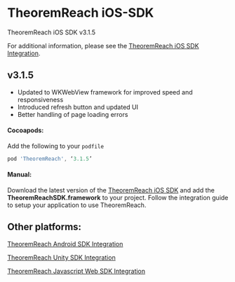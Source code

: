 # TheoremReach iOS-SDK
TheoremReach iOS SDK v3.1.5

For additional information, please see the [TheoremReach iOS SDK Integration](https://theoremreach.com/docs/ios).

## v3.1.5
- Updated to WKWebView framework for improved speed and responsiveness
- Introduced refresh button and updated UI
- Better handling of page loading errors

#### Cocoapods:

Add the following to your `podfile`

  ```groovy
  pod 'TheoremReach', ‘3.1.5’  
  ```

  #### Manual:

  Download the latest version of the [TheoremReach iOS SDK](https://github.com/theoremreach/iOSSDK) and add the **TheoremReachSDK.framework** to your project. Follow the integration guide to setup your application to use TheoremReach.

## Other platforms:

[TheoremReach Android SDK Integration](https://theoremreach.com/docs/android)

[TheoremReach Unity SDK Integration](https://theoremreach.com/docs/unity)

[TheoremReach Javascript Web SDK Integration](https://theoremreach.com/docs/web)  
